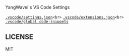 YangWavei's VS Code Settings

[`.vscode/settings.json`](./.vscode/settings.json)`<br>`
[`.vscode/extensions.json`](./.vscode/extensions.json)`<br>`
[`.vscode/global.code-snippets`](./.vscode/global.code-snippets)

## LICENSE

MIT
